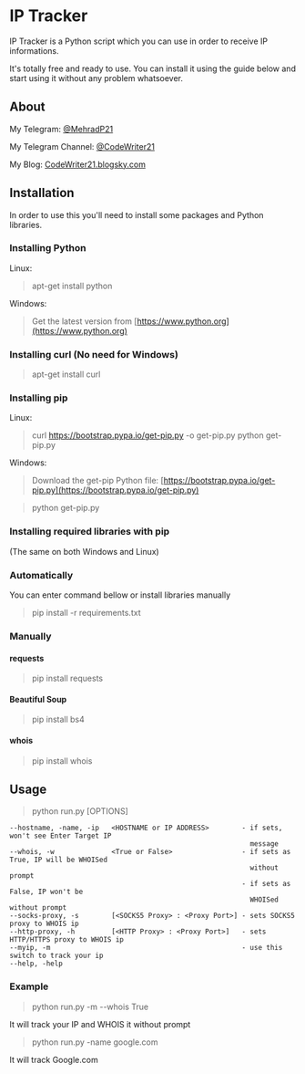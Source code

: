 # IP Tracker

IP Tracker is a Python script which you can use in order to receive IP informations.

It's totally free and ready to use. You can install it using the guide below and start using it without any problem whatsoever.

## About

My Telegram: [@MehradP21](https://t.me/MehradP21)

My Telegram Channel: [@CodeWriter21](https://t.me/CodeWriter21)

My Blog: [CodeWriter21.blogsky.com](http://CodeWriter21.blogsky.com)

## Installation

In order to use this you'll need to install some packages and Python libraries.

### Installing Python

Linux:
> apt-get install python

Windows:
> Get the latest version from [https://www.python.org](https://www.python.org)

### Installing curl (No need for Windows)

> apt-get install curl

### Installing pip

Linux:
> curl https://bootstrap.pypa.io/get-pip.py -o get-pip.py
> python get-pip.py

Windows:
> Download the get-pip Python file: [https://bootstrap.pypa.io/get-pip.py](https://bootstrap.pypa.io/get-pip.py)

> python get-pip.py

### Installing required libraries with pip 
(The same on both Windows and Linux)

### Automatically
You can enter command bellow or install libraries manually

> pip install -r requirements.txt

### Manually

#### requests

> pip install requests

#### Beautiful Soup

> pip install bs4

#### whois

> pip install whois

## Usage

> python run.py [OPTIONS]

    --hostname, -name, -ip   <HOSTNAME or IP ADDRESS>        - if sets, won't see Enter Target IP
                                                               message
    --whois, -w              <True or False>                 - if sets as True, IP will be WHOISed
                                                               without prompt
                                                             - if sets as False, IP won't be
                                                               WHOISed without prompt
    --socks-proxy, -s        [<SOCKS5 Proxy> : <Proxy Port>] - sets SOCKS5 proxy to WHOIS ip
    --http-proxy, -h         [<HTTP Proxy> : <Proxy Port>]   - sets HTTP/HTTPS proxy to WHOIS ip
    --myip, -m                                               - use this switch to track your ip
    --help, -help

### Example

> python run.py -m --whois True

It will track your IP and WHOIS it without prompt

> python run.py -name google.com

It will track Google.com
